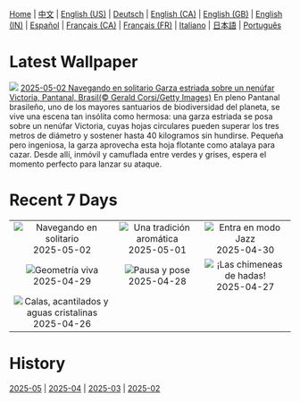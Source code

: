 [Home](../README.md) | [中文](zh-CN.md) | [English (US)](en-US.md) | [Deutsch](de-DE.md) | [English (CA)](en-CA.md) | [English (GB)](en-GB.md) | [English (IN)](en-IN.md) | [Español](es-ES.md) | [Français (CA)](fr-CA.md) | [Français (FR)](fr-FR.md) | [Italiano](it-IT.md) | [日本語](ja-JP.md) | [Português](pt-BR.md)

# Latest Wallpaper
![](https://www.bing.com/th?id=OHR.BrazilHeron_ES-ES2902878903_UHD.jpg)
[2025-05-02 Navegando en solitario Garza estriada sobre un nenúfar Victoria, Pantanal, Brasil(© Gerald Corsi/Getty Images)](https://www.bing.com/th?id=OHR.BrazilHeron_ES-ES2902878903_UHD.jpg)
En pleno Pantanal brasileño, uno de los mayores santuarios de biodiversidad del planeta, se vive una escena tan insólita como hermosa: una garza estriada se posa sobre un nenúfar Victoria, cuyas hojas circulares pueden superar los tres metros de diámetro y sostener hasta 40 kilogramos sin hundirse. Pequeña pero ingeniosa, la garza aprovecha esta hoja flotante como atalaya para cazar. Desde allí, inmóvil y camuflada entre verdes y grises, espera el momento perfecto para lanzar su ataque.

# Recent 7 Days
|  |  |  |
|:---:|:---:|:---:|
| ![](https://www.bing.com/th?id=OHR.BrazilHeron_ES-ES2902878903_400x240.jpg "Navegando en solitario") 2025-05-02 | ![](https://www.bing.com/th?id=OHR.PinkPlumeria_ES-ES3406077464_400x240.jpg "Una tradición aromática") 2025-05-01 | ![](https://www.bing.com/th?id=OHR.ColtraneBand_ES-ES9738799865_400x240.jpg "Entra en modo Jazz") 2025-04-30 |
| ![](https://www.bing.com/th?id=OHR.GardensVillandry_ES-ES9696020463_400x240.jpg "Geometría viva") 2025-04-29 | ![](https://www.bing.com/th?id=OHR.OrangeImpala_ES-ES9655514798_400x240.jpg "Pausa y pose") 2025-04-28 | ![](https://www.bing.com/th?id=OHR.Castildetierra_ES-ES9629386205_400x240.jpg "¡Las chimeneas de hadas!") 2025-04-27 |
| ![](https://www.bing.com/th?id=OHR.BrucePeninsula_ES-ES9582881448_400x240.jpg "Calas, acantilados y aguas cristalinas") 2025-04-26 |  |  |

# History
[2025-05](../archives/wallpaper/es-ES/w_2025_05.md) | [2025-04](../archives/wallpaper/es-ES/w_2025_04.md) | [2025-03](../archives/wallpaper/es-ES/w_2025_03.md) | [2025-02](../archives/wallpaper/es-ES/w_2025_02.md)
